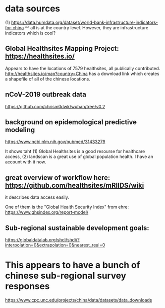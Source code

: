# data sources

(1) https://data.humdata.org/dataset/world-bank-infrastructure-indicators-for-china
^^ all is at the country level. However, they are infrastructure indicators which is cool?


##  Global Healthsites Mapping Project: https://healthsites.io/

Appears to have the locations of 7579 healthsites, all publically contributed. http://healthsites.io/map?country=China has a download link which creates a shapefile of all of the chinese locations. 

## nCoV-2019 outbreak data
https://github.com/chrism0dwk/wuhan/tree/v0.2

## background on epidemological predictive modeling
https://www.ncbi.nlm.nih.gov/pubmed/31433279

It shows taht (1) Global Healthsites is a good resourse for healthcare access, (2) landscan is a great use of global population health. I have an account with it now.

## great overview of workflow here: https://github.com/healthsites/mRIIDS/wiki

it describes data access easily.

One of them is the "Global Health Security Index" from ehre: https://www.ghsindex.org/report-model/


## Sub-regional sustainable development goals:
https://globaldatalab.org/shdi/shdi/?interpolation=0&extrapolation=0&nearest_real=0

# This appears to have a bunch of chinese sub-regional survey responses
https://www.cpc.unc.edu/projects/china/data/datasets/data_downloads

 

